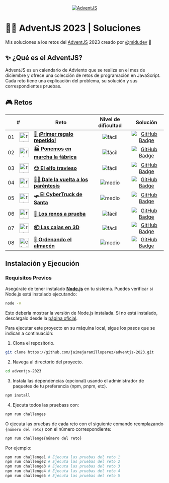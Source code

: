 <div align="center">
  <a href="https://adventjs.dev/">
    <img src="https://github.com/user-attachments/assets/442e700c-4421-46da-b5a5-f65f77f7500f" alt="AdventJS" /> 
  </a>
</div>

# 🎅🏻 AdventJS 2023 | Soluciones

Mis soluciones a los retos del [AdventJS](https://adventjs.dev/) 2023 creado por [@midudev](https://github.com/midudev/) 👾

## ✨ ¿Qué es el AdventJS?

AdventJS es un calendario de Adviento que se realiza en el mes de diciembre y ofrece una colección de retos de programación en JavaScript. Cada reto tiene una explicación del problema, su solución y sus correspondientes pruebas.

## 🎮 Retos

<table>
  <thead>
    <tr>
      <th align="center" colspan="2">#</th>
      <th align="center">Reto</th>
      <th align="center">Nivel de dificultad</th>
      <th align="center">Solución</th>
    </td>
  </thead>
  <tbody>
    <tr>
      <td align="center">01</td>
      <td align="center">
        <img src="https://github.com/user-attachments/assets/46b569c5-1adc-466e-bba4-dc6e1052b1ca" alt="reto #01" width="30" height="30" style="object-fit: contain; object-position: center center;" />
      </td>
      <td>
        <a href="/src/challenge-01/README-ES.md"><strong>🎁 ¡Primer regalo repetido!</strong></a>
      </td>
      <td align="center">
        <img src="https://img.shields.io/badge/Fácil-77A626" alt="fácil" />
      </td>
      <td align="center">
        <a href="/src/challenge-01/index.js">
          <img src="https://img.shields.io/badge/Code-181717?logo=github&logoColor=fff&style=flat-square" alt="GitHub Badge" />
        </a>
      </td>
    </tr>
    <tr>
      <td align="center">02</td>
      <td align="center">
        <img src="https://github.com/user-attachments/assets/572be52d-50ba-4800-a655-942782c2e566" alt="reto #02" width="30" height="30" style="object-fit: contain; object-position: center center;" />
      </td>
      <td>
        <a href="/src/challenge-02/README-ES.md"><strong>🏭 Ponemos en marcha la fábrica</strong></a>
      </td>
      <td align="center">
        <img src="https://img.shields.io/badge/Fácil-77A626" alt="fácil" />
      </td>
      <td align="center">
        <a href="/src/challenge-02/index.js">
          <img src="https://img.shields.io/badge/Code-181717?logo=github&logoColor=fff&style=flat-square" alt="GitHub Badge" />
        </a>
      </td>
    </tr>
    <tr>
      <td align="center">03</td>
      <td align="center">
        <img src="https://github.com/user-attachments/assets/8d06665e-9145-466a-b8b1-bea1b121b37a" alt="reto #03" width="30" height="30" style="object-fit: contain; object-position: center center;" />
      </td>
      <td>
        <a href="/src/challenge-03/README-ES.md"><strong>😏 El elfo travieso</strong></a>
      </td>
      <td align="center">
        <img src="https://img.shields.io/badge/Fácil-77A626" alt="fácil" />
      </td>
      <td align="center">
        <a href="/src/challenge-03/index.js">
          <img src="https://img.shields.io/badge/Code-181717?logo=github&logoColor=fff&style=flat-square" alt="GitHub Badge" />
        </a>
      </td>
    </tr>
    <tr>
      <td align="center">04</td>
      <td align="center">
        <img src="https://github.com/user-attachments/assets/8a869e3c-df6d-444a-8ddb-cf3dadfd0c1a" alt="reto #04" width="30" height="30" style="object-fit: contain; object-position: center center;" />
      </td>
      <td>
        <a href="/src/challenge-04/README-ES.md"><strong>😵‍💫 Dale la vuelta a los paréntesis</strong></a>
      </td>
      <td align="center">
        <img src="https://img.shields.io/badge/Medio-E3A008" alt="medio" />
      </td>
      <td align="center">
        <a href="/src/challenge-04/index.js">
          <img src="https://img.shields.io/badge/Code-181717?logo=github&logoColor=fff&style=flat-square" alt="GitHub Badge" />
        </a>
      </td>
    </tr>
    <tr>
      <td align="center">05</td>
      <td align="center">
        <img src="https://github.com/user-attachments/assets/dd4c6190-1057-4537-a904-d449403890f4" alt="reto #05" width="30" height="30" style="object-fit: contain; object-position: center center;" />
      </td>
      <td>
        <a href="/src/challenge-05/README-ES.md"><strong>🛷 El CyberTruck de Santa</strong></a>
      </td>
      <td align="center">
        <img src="https://img.shields.io/badge/Medio-E3A008" alt="medio" />
      </td>
      <td align="center">
        <a href="/src/challenge-05/index.js">
          <img src="https://img.shields.io/badge/Code-181717?logo=github&logoColor=fff&style=flat-square" alt="GitHub Badge" />
        </a>
      </td>
    </tr>
    <tr>
      <td align="center">06</td>
      <td align="center">
        <img src="https://github.com/user-attachments/assets/2af3242c-8a0a-45dc-8a9c-39a7f71f412d" alt="reto #06" width="30" height="30" style="object-fit: contain; object-position: center center;" />
      </td>
      <td>
        <a href="/src/challenge-06/README-ES.md"><strong>🦌 Los renos a prueba</strong></a>
      </td>
      <td align="center">
        <img src="https://img.shields.io/badge/Fácil-77A626" alt="fácil" />
      </td>
      <td align="center">
        <a href="/src/challenge-06/index.js">
          <img src="https://img.shields.io/badge/Code-181717?logo=github&logoColor=fff&style=flat-square" alt="GitHub Badge" />
        </a>
      </td>
    </tr>
    <tr>
      <td align="center">07</td>
      <td align="center">
        <img src="https://github.com/user-attachments/assets/f1c7e172-8d09-4d88-9971-219503ee02f8" alt="reto #07" width="30" height="30" style="object-fit: contain; object-position: center center;" />
      </td>
      <td>
        <a href="/src/challenge-07/README-ES.md"><strong>📦 Las cajas en 3D</strong></a>
      </td>
      <td align="center">
        <img src="https://img.shields.io/badge/Fácil-77A626" alt="fácil" />
      </td>
      <td align="center">
        <a href="/src/challenge-07/index.js">
          <img src="https://img.shields.io/badge/Code-181717?logo=github&logoColor=fff&style=flat-square" alt="GitHub Badge" />
        </a>
      </td>
    </tr>
    <tr>
      <td align="center">08</td>
      <td align="center">
        <img src="https://github.com/user-attachments/assets/eb2eda47-b8fc-46bc-be3c-d5bbe78326aa" alt="challenge #08" width="30" height="30" style="object-fit: contain; object-position: center center;" />
      </td>
      <td>
        <a href="/src/challenge-08/README-ES.md"><strong>🏬 Ordenando el almacén</strong></a>
      </td>
      <td align="center">
        <img src="https://img.shields.io/badge/Medio-E3A008" alt="medio" />
      </td>
      <td align="center">
        <a href="/src/challenge-08/index.js">
          <img src="https://img.shields.io/badge/Code-181717?logo=github&logoColor=fff&style=flat-square" alt="GitHub Badge" />
        </a>
      </td>
    </tr>
  </tbody>
</table>

## Instalación y Ejecución

### Requisitos Previos

Asegúrate de tener instalado [**Node.js**](https://nodejs.org/) en tu sistema. Puedes verificar si Node.js está instalado ejecutando:

```bash
node -v
```

Esto debería mostrar la versión de Node.js instalada. Si no está instalado, descárgalo desde la [página oficial](https://nodejs.org/).

Para ejecutar este proyecto en su máquina local, sigue los pasos que se indican a continuación:

1. Clona el repositorio.

```bash
git clone https://github.com/jaimejaramilloperez/adventjs-2023.git
```

2. Navega al directorio del proyecto.

```bash
cd adventjs-2023
```

3. Instala las dependencias (opcional) usando el administrador de paquetes de tu preferencia (npm, pnpm, etc).

```bash
npm install
```

4. Ejecuta todos las pruebass con:

```bash
npm run challenges
```

O ejecuta las pruebas de cada reto con el siguiente comando reemplazando `{número del reto}` con el número correspondiente:

```bash
npm run challenge{número del reto}
```

Por ejemplo:

```bash
npm run challenge1 # Ejecuta las pruebas del reto 1
npm run challenge2 # Ejecuta las pruebas del reto 2
npm run challenge3 # Ejecuta las pruebas del reto 3
npm run challenge4 # Ejecuta las pruebas del reto 4
npm run challenge5 # Ejecuta las pruebas del reto 5
```
